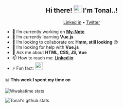 <h2 align="center">Hi there! <img src="https://media.giphy.com/media/hvRJCLFzcasrR4ia7z/giphy.gif" width="25px"> I'm Tonal..!</h2>
  <p align="center">
  <a href="https://www.linkedin.com/in/tonal-mathew-18a421170/">Linked in</a> •
  <a href="https://twitter.com/mathewtonal">Twitter</a>
  </p>


- 🔭 I’m currently working on **[My-Note](https://github.com/tonalmathew/my-notes)**
- 🌱 I’m currently learning **Vue.js**
- 👯 I’m looking to collaborate on: **Hmm, still looking** :neutral_face:
- :thinking: I’m looking for help with **Vue.js**
- 💬 Ask me about **HTML, CSS, JS, Vue**
- 📫 How to reach me: **[Linked in](https://www.linkedin.com/in/tonal-mathew-18a421170/)**
- ⚡ Fun fact: <img src="https://github.com/tonalmathew/tonalmathew/blob/master/src/images/oie_zAd2jZRtSWla.gif" width="25px">


📊 **This week I spent my time on**

![Wwakatime stats](https://github-readme-stats-taupe-two.vercel.app/api/wakatime?username=tonalmathew&hide_title=true&hide_border=true&langs_count=3)



  <img align="center" alt="Tonal's github stats" src="https://github-readme-stats.tonalmathew.vercel.app/api?username=tonalmathew&show_icons=true&hide_border=true"/>





